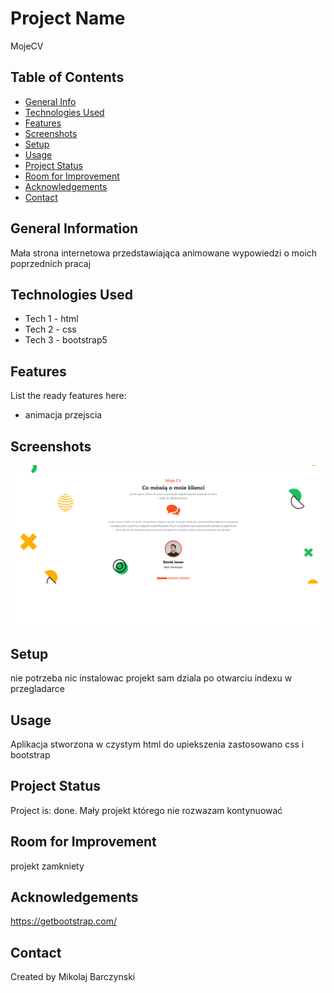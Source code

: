# Project Name

MojeCV

## Table of Contents

- [General Info](#general-information)
- [Technologies Used](#technologies-used)
- [Features](#features)
- [Screenshots](#screenshots)
- [Setup](#setup)
- [Usage](#usage)
- [Project Status](#project-status)
- [Room for Improvement](#room-for-improvement)
- [Acknowledgements](#acknowledgements)
- [Contact](#contact)
<!-- * [License](#license) -->

## General Information

Mała strona internetowa przedstawiająca animowane wypowiedzi o moich poprzednich pracaj

## Technologies Used

- Tech 1 - html
- Tech 2 - css
- Tech 3 - bootstrap5

## Features

List the ready features here:

- animacja przejscia

## Screenshots

![strona glowna](./img/1bs.png)

<!-- If you have screenshots you'd like to share, include them here. -->

## Setup

nie potrzeba nic instalowac projekt sam dziala po otwarciu indexu w przegladarce

## Usage

Aplikacja stworzona w czystym html do upiekszenia zastosowano css i bootstrap

## Project Status

Project is: done. Mały projekt którego nie rozwazam kontynuować

## Room for Improvement

projekt zamkniety

## Acknowledgements

https://getbootstrap.com/

## Contact

Created by Mikolaj Barczynski

<!-- Optional -->
<!-- ## License -->
<!-- This project is open source and available under the [... License](). -->

<!-- You don't have to include all sections - just the one's relevant to your project -->
